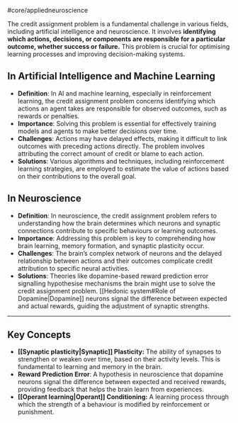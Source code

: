 #core/appliedneuroscience

The credit assignment problem is a fundamental challenge in various fields, including artificial intelligence and neuroscience. It involves **identifying which actions, decisions, or components are responsible for a particular outcome, whether success or failure.** This problem is crucial for optimising learning processes and improving decision-making systems.

## In Artificial Intelligence and Machine Learning

- **Definition**: In AI and machine learning, especially in reinforcement learning, the credit assignment problem concerns identifying which actions an agent takes are responsible for observed outcomes, such as rewards or penalties.
- **Importance**: Solving this problem is essential for effectively training models and agents to make better decisions over time.
- **Challenges**: Actions may have delayed effects, making it difficult to link outcomes with preceding actions directly. The problem involves attributing the correct amount of credit or blame to each action.
- **Solutions**: Various algorithms and techniques, including reinforcement learning strategies, are employed to estimate the value of actions based on their contributions to the overall goal.

## In Neuroscience

- **Definition**: In neuroscience, the credit assignment problem refers to understanding how the brain determines which neurons and synaptic connections contribute to specific behaviours or learning outcomes.
- **Importance**: Addressing this problem is key to comprehending how brain learning, memory formation, and synaptic plasticity occur.
- **Challenges**: The brain’s complex network of neurons and the delayed relationship between actions and their outcomes complicate credit attribution to specific neural activities.
- **Solutions**: Theories like dopamine-based reward prediction error signalling hypothesise mechanisms the brain might use to solve the credit assignment problem. [[Hedonic system#Role of Dopamine|Dopamine]] neurons signal the difference between expected and actual rewards, guiding the adjustment of synaptic strengths.

---

## Key Concepts

- **[[Synaptic plasticity|Synaptic]] Plasticity:** The ability of synapses to strengthen or weaken over time, based on their activity levels. This is fundamental to learning and memory in the brain.
- **Reward Prediction Error**: A hypothesis in neuroscience that dopamine neurons signal the difference between expected and received rewards, providing feedback that helps the brain learn from experiences.
- **[[Operant learning|Operant]] Conditioning:** A learning process through which the strength of a behaviour is modified by reinforcement or punishment.
